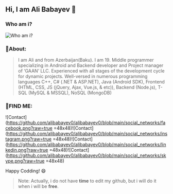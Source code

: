 


## Hi, I am Ali Babayev :hugs:

### Who am i?
![Who am i?](https://media.giphy.com/media/QHE5gWI0QjqF2/giphy.gif)

### :rocket:About: 
>I am Ali and from Azerbaijan(Baku). I am 19. Middle programmer specializing in Android and Backend developer and Project manager of ‘GAAN’ LLC. Experienced with all stages of the development cycle for dynamic projects. Well-versed in numerous programming languages C++, C# (.NET & ASP.NET), Java (Android SDK), Frontend (HTML, CSS, JS (jQuery, Ajax, Vue.js, & etc)), Backend (Node.js), T-SQL (MySQL & MSSQL), NoSQL (MongoDB)

### :milky_way:FIND ME:
![Contact](https://github.com/alibabayev0/alibabayev0/blob/main/social_networks/facebook.png?raw=true =48x48)![Contact](https://github.com/alibabayev0/alibabayev0/blob/main/social_networks/instagram.png?raw=true =48x48)![Contact](https://github.com/alibabayev0/alibabayev0/blob/main/social_networks/linkedin.png?raw=true =48x48)![Contact](https://github.com/alibabayev0/alibabayev0/blob/main/social_networks/skype.png?raw=true =48x48)  

Happy Codding! :smile:
		
> Note: Actually, i do not have **time** to edit my github, but i will
> do it when i will be **free**.
